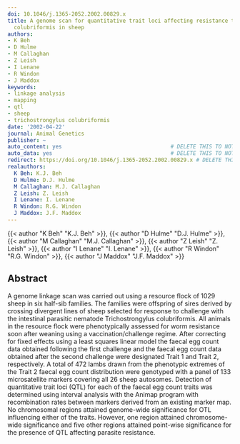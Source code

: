 ```yaml
---
doi: 10.1046/j.1365-2052.2002.00829.x
title: A genome scan for quantitative trait loci affecting resistance to Trichostrongylus
  colubriformis in sheep
authors:
- K Beh
- D Hulme
- M Callaghan
- Z Leish
- I Lenane
- R Windon
- J Maddox
keywords:
- linkage analysis
- mapping
- qtl
- sheep
- trichostrongylus colubriformis
date: '2002-04-22'
journal: Animal Genetics
publisher: ~
auto_content: yes                                  # DELETE THIS TO NOT AUTO GENERATE CONTENT
auto_data: yes                                     # DELETE THIS TO NOT AUTO GENERATE METADATA
redirect: https://doi.org/10.1046/j.1365-2052.2002.00829.x # DELETE THIS TO NOT REDIRECT
realauthors:
  K Beh: K.J. Beh
  D Hulme: D.J. Hulme
  M Callaghan: M.J. Callaghan
  Z Leish: Z. Leish
  I Lenane: I. Lenane
  R Windon: R.G. Windon
  J Maddox: J.F. Maddox
---
```

{{< author "K Beh" "K.J. Beh" >}}, {{< author "D Hulme" "D.J. Hulme" >}}, {{< author "M Callaghan" "M.J. Callaghan" >}}, {{< author "Z Leish" "Z. Leish" >}}, {{< author "I Lenane" "I. Lenane" >}}, {{< author "R Windon" "R.G. Windon" >}}, {{< author "J Maddox" "J.F. Maddox" >}}

## Abstract
A genome linkage scan was carried out using a resource flock of 1029 sheep in six half-sib families. The families were offspring of sires derived by crossing divergent lines of sheep selected for response to challenge with the intestinal parasitic nematode Trichostrongylus colubriformis. All animals in the resource flock were phenotypically assessed for worm resistance soon after weaning using a vaccination/challenge regime. After correcting for fixed effects using a least squares linear model the faecal egg count data obtained following the first challenge and the faecal egg count data obtained after the second challenge were designated Trait 1 and Trait 2, respectively. A total of 472 lambs drawn from the phenotypic extremes of the Trait 2 faecal egg count distribution were genotyped with a panel of 133 microsatellite markers covering all 26 sheep autosomes. Detection of quantitative trait loci (QTL) for each of the faecal egg count traits was determined using interval analysis with the Animap program with recombination rates between markers derived from an existing marker map. No chromosomal regions attained genome-wide significance for OTL influencing either of the traits. However, one region attained chromosome-wide significance and five other regions attained point-wise significance for the presence of QTL affecting parasite resistance.
